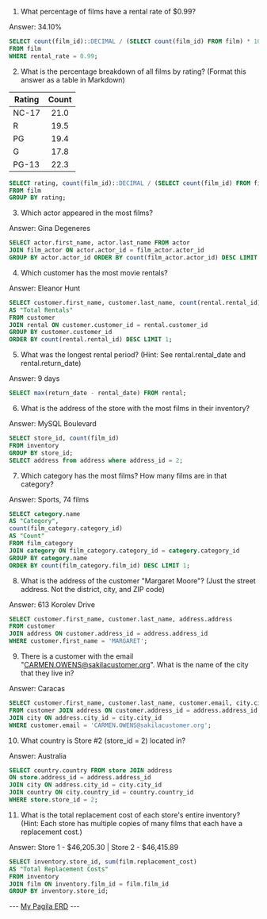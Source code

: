 1. What percentage of films have a rental rate of $0.99?

Answer: 34.10%
```sql
SELECT count(film_id)::DECIMAL / (SELECT count(film_id) FROM film) * 100 
FROM film 
WHERE rental_rate = 0.99;
```

2. What is the percentage breakdown of all films by rating? (Format this answer as a table in Markdown)


| Rating | Count |
| ------ | :---: |
| NC-17  | 21.0  |
| R      | 19.5  |
| PG     | 19.4  |
| G      | 17.8  |
| PG-13  | 22.3  |

```sql
SELECT rating, count(film_id)::DECIMAL / (SELECT count(film_id) FROM film) * 100 
FROM film 
GROUP BY rating;
```

3. Which actor appeared in the most films?

Answer: Gina Degeneres
```sql
SELECT actor.first_name, actor.last_name FROM actor
JOIN film_actor ON actor.actor_id = film_actor.actor_id
GROUP BY actor.actor_id ORDER BY count(film_actor.actor_id) DESC LIMIT 1;
```

4. Which customer has the most movie rentals?

Answer: Eleanor Hunt
```sql
SELECT customer.first_name, customer.last_name, count(rental.rental_id) 
AS "Total Rentals"
FROM customer 
JOIN rental ON customer.customer_id = rental.customer_id 
GROUP BY customer.customer_id 
ORDER BY count(rental.rental_id) DESC LIMIT 1;
```

5. What was the longest rental period? (Hint: See rental.rental_date and rental.return_date)

Answer: 9 days
```sql
SELECT max(return_date - rental_date) FROM rental;
```

6. What is the address of the store with the most films in their inventory?

Answer: MySQL Boulevard
```sql
SELECT store_id, count(film_id) 
FROM inventory 
GROUP BY store_id;
SELECT address from address where address_id = 2;
```

7. Which category has the most films? How many films are in that category?

Answer: Sports, 74 films
```sql
SELECT category.name 
AS "Category", 
count(film_category.category_id)              
AS "Count" 
FROM film_category
JOIN category ON film_category.category_id = category.category_id 
GROUP BY category.name 
ORDER BY count(film_category.film_id) DESC LIMIT 1;
```

8. What is the address of the customer "Margaret Moore"? (Just the street address. Not the district, city, and ZIP code)

Answer: 613 Korolev Drive
```sql
SELECT customer.first_name, customer.last_name, address.address
FROM customer 
JOIN address ON customer.address_id = address.address_id
WHERE customer.first_name = 'MARGARET';
```

9. There is a customer with the email "CARMEN.OWENS@sakilacustomer.org". What is the name of the city that they live in?

Answer: Caracas
```sql
SELECT customer.first_name, customer.last_name, customer.email, city.city
FROM customer JOIN address ON customer.address_id = address.address_id
JOIN city ON address.city_id = city.city_id 
WHERE customer.email = 'CARMEN.OWENS@sakilacustomer.org';
```

10. What country is Store #2 (store_id = 2) located in?

Answer: Australia
```sql
SELECT country.country FROM store JOIN address
ON store.address_id = address.address_id
JOIN city ON address.city_id = city.city_id
JOIN country ON city.country_id = country.country_id
WHERE store.store_id = 2;
```

11. What is the total replacement cost of each store's entire inventory? (Hint: Each store has multiple copies of many films that each have a replacement cost.)

Answer: Store 1 - $46,205.30 | Store 2 - $46,415.89
```sql
SELECT inventory.store_id, sum(film.replacement_cost) 
AS "Total Replacement Costs" 
FROM inventory 
JOIN film ON inventory.film_id = film.film_id 
GROUP BY inventory.store_id;
```

--- [My Pagila ERD](https://app.diagrams.net?lightbox=1&highlight=0000ff&edit=_blank&layers=1&nav=1&title=Pagila%20ERD#R7V3bbts4EP2avARoobvsx8a9bIEEGyTFtn0yWIu2hcqil6KTOF%2B%2FlEXKlsYX2aJCdcG2KCxapCWewzPD4Yi6ckeLly8ULed3JMLJlWNFL1fuxyvHGQQD%2Fn9esC4KnCAcFiUzGkdFmb0teIxfsSi0ROkqjnBWOZERkrB4WS2ckDTFE1YpQ5SS5%2BppU5JUf3WJZhgUPE5QAku%2FxxGbi%2FvyrW35XziezeUv25b4ZoHkyaIgm6OIPO8UuZ%2Bu3BElhBWfFi8jnOSdJ%2FulqPf5wLflhVGcsiYVvrr%2Ffh%2F%2FePjn4acVffk291%2FuJ6%2FvPLdo5gklK3HH4mrZWnYBjniPiEP%2BWzFbP%2BAEsZikn7bf3ExJygR8Nr%2B3mzlbJPln%2FhGn0YccCn746YGk%2BBu5QyknxE3GEGX7v8IvMfuR139vWYE4%2FsmPrfe274njjznLLHmw3jm4xzReYIapLEsZXefNvbNke3mJaHDoyIJti5uj9e5Rvc2in%2FLOOQiIKMrIik7wERRcMSZ4d8wwO3KiE5TE4SMOE349dM0rPm%2BpWRJwvktLWUg3yD1VLxmJMTIrGyx%2F457E%2FGYcS4xnNxTtiOH8znblQJWNFDcr6u3SsdaUB5ry6k0V3QGa4h92bn5btOH7Odz3%2Bs79Cu%2F946yXDLeq5PZPUFsli%2F2GLHYHvWOxp47F9aY6ZrH%2FZ7FYiO1l6q2P29Len%2BS2F%2FaN2%2FZAGbedelNdc9vvK7cvZOQlyq5SoZ2GLPZtvSwuXYEt9ZwLWewGYEBYb8viwDmPxYSyOZmRFCWKGbxAafR3ihXw1zqDv5MVfcKRuFQtZNbtbniAzHUGNpZkOC7cZmTmLEDrndOW%2BQnZ4Yv24UWLueKha9tTw7WO342loIZ9vEbZPy1q8JlJTReK3lSqEuGf5ceFvZ%2BOBF5DfXDcvrls3qXGDrpsfr2pjo1deKbL1pmxa%2BKuOafoWLFdmp23UIY%2FT%2FG5IL4%2BPkMBdX33QucN6H0QdmPvHDhyBsPjdgLW8E5YFmC9z6%2FhiTnRwRqOghrWiRqD9jV8x%2BveptoDIEaf42QBBCl7jhcJSkvlEd9sFGAeJ9EtWpNVPkq4xkx%2By6ObOaHxKz8fSW3aSJDQLSePMk%2FjJBmRhNDN77jYyv9Waj7mLYrfojjjde%2BlNti1ojv0UjnxFmVMXiVJErTM4l%2Bb684rLviwiNMbwhhZiJPkXX6uXtR084d%2Fj5J4lvKyCf%2BtPPZSUWGvFLMnTBl%2BOS5nUHykkzgEA1rSb1eegj3y5A5rI39XiSpm7GyaDAFNrjlyizGvVacKv3W2QZqS31j2YkoK7ux0rCjKlmgSp7NbPM3vwtuWPIgby4sI79JpsrFb8ziKcJpDTBhi6FfJQ6Ff%2FBr8G%2F6Pd8Uotz0%2Bv6YRP7a3x%2FxffjplI5Lyy0TxBhnMyfKMc8IA49oI1iPjC4JdLvY1Q1aepxxYSa0dYLnTzPvUoHo5qr6jG1UboBrhbELjZT4TMti2wDYc6MYWxsq4N8q7Ao%2FXGFEDbgtwbcvTjS7MNuAOyWyFZtjY2pbgug3dqO7AhQEs7uVyJxQlY4OyIpR97S4VjO%2Fkt8QxjlYUGQPcFuCBdu8qOAQwh9d4zq3mQ5Z29yqEBhinM34xBtcWuLraHSsY6KJ4maAJXvA7G09IxgzCrSIZ2r0rGKPKzW06M7i2wXWg259yYYgq4R0xXi0jY27bgevaun0pF0aqsiWexNyZmmLEVhRnBuE2CLu6HSqZhLSD8HSVJBsQDbItkA10u1QBHLsA0TfLx9nJ3LsgA6%2FDZJyjy67qUviKE%2FWlNLyrrfWDJP%2FmCQ2VdsBzB12nosIY3df0iaNJxIgxq%2BI6VsVdkDHj%2Bw0nHGVQX70AwkjfdSzJYgK5JzTwUBJWX5bGAxjmMzkPCoDVvjoewBDfdcaHrFl7aYms9rVxd3822%2FjDhMNrrLc%2B6w2SVMuM7lNckZxSz5U9KW0o54lRgRMqcOjh5L4Ybg8GDI3hVgCsdsPtwSG7kfcRYnhm5mdas5aBwttN52edKbxvdOAyHSjGWX8F3oeBx%2BuJ0AADbjtw9Ys8DKoYfdeu74Ff13fL0q3v3p4AjZGBpjLg91vjPRikSdHCLPe3AVW7tvsQ1FuR92y0XZu2O3IdA26IpM93h5G8a5Mi31AG%2FAM7bPVF2304jzfa3hJU7do%2BMDuRqd3MQoB3MvOjeB5CX%2BbH4T0bzs%2F9AE0Fb5z%2BMYTSdJzFyS%2FyfAl5XzElHecy2efxXSF3B025O9TMXZhWEl66sRDc0yV4642F4Hx4tMq4r8kdR%2BNda1v79OredThs6F2Xj7opN9bhnhSIieCKca9PeGLhgS3G%2B%2BJeh3vmTia%2FRQGy2n3sEHon05hmbGymTy2h1Z66JF2m%2BlNOBtmWyOrf02MAlyvxAsWJgbUNrNp385DOWSWBLIq4p5oZQ9sSXO2beLhwHx6TRKp3IgU39rYasqS7J0Bc%2BLSQSSJtpADugS2l%2BzKJcmE427jaSqDVPotyYZzMuNoqkNU%2BiRrCSdTDZmcmY7Y1PvtRM9uDpskF3YU%2Fh3sSSMUWXsZuH5eAYoj1124P4axM7r5ndotph612wz2EkzLzvLUqdLUbb9uG1tssSilCV38U1Lah0aWYrWhqlLk1utqDobbcSay66IimUzNyW2KrPRZq73lJDIBUSVLUn7i%2Fk%2FKXU9mW5ret2fC1TfLpn3OTouB72%2BotqXo5Fbjk6jsMO3p7kgVt2mMuemB4mHjDW8UbwDs2vaZbTZSbFKtXUMtYxwutoxhi%2FQ04CLk2KwUdgKs94lBOm8xagWpsexBv2BNOMgkcatDtQ7wBDl2TdtUe2B6EGvZsu2nym5WA24NYA1ycX2WYGnvbGlvt702ybfjUyRJl2TOhZty2mwRpf21SAJ9MeMwlGeBqAiFvFQgBLxQP%2FIY%2BWXf5kjIUY0z32Vvv9nxPthBGQq8XKEUzTMcm0qUAYe2xkHBPDNNMl5Vg24NYyP9o3wN9a3xlSOn0Il%2BxXq5vkQ%2Bu8cn0m7M37YBNDWpNKVrkgxuNuK0W%2BfghJYTtnk7Rcn5HIpyf8R8%3D) ---